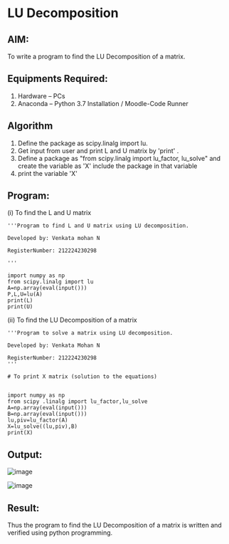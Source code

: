 # LU Decomposition 

## AIM:
To write a program to find the LU Decomposition of a matrix.

## Equipments Required:
1. Hardware – PCs
2. Anaconda – Python 3.7 Installation / Moodle-Code Runner

## Algorithm
1. Define the package as scipy.linalg import lu.
2. Get input from user and print L and U matrix by 'print' . 
3. Define a package as "from scipy.linalg import lu_factor, lu_solve" and create the variable as 'X' include the package in that variable 
4. print the variable 'X'

## Program:
(i) To find the L and U matrix
```
'''Program to find L and U matrix using LU decomposition.

Developed by: Venkata mohan N

RegisterNumber: 212224230298

'''

import numpy as np
from scipy.linalg import lu
A=np.array(eval(input()))
P,L,U=lu(A)
print(L)
print(U)
```
(ii) To find the LU Decomposition of a matrix
```
'''Program to solve a matrix using LU decomposition.

Developed by: Venkata Mohan N

RegisterNumber: 212224230298
'''

# To print X matrix (solution to the equations)


import numpy as np
from scipy .linalg import lu_factor,lu_solve
A=np.array(eval(input()))
B=np.array(eval(input()))
lu,piv=lu_factor(A)
X=lu_solve((lu,piv),B)
print(X)
```

## Output:

![image](https://github.com/user-attachments/assets/f5cecf02-ece7-4289-b130-ee149d4151f8)

![image](https://github.com/user-attachments/assets/3c81af20-edab-45cd-99b8-899b66ce827f)


## Result:
Thus the program to find the LU Decomposition of a matrix is written and verified using python programming.

